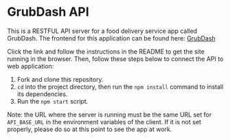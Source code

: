 # GrubDash API
This is a RESTFUL API server for a food delivery service app called GrubDash.
The frontend for this application can be found here: [GrubDash](https://github.com/bobbyzto/starter-grub-dash-front-end)

Click the link and follow the instructions in the README to get the site running in the browser. Then, follow these steps below to connect the API to web application:

1. Fork and clone this repository.
2. ```cd``` into the project directory, then run the ```npm install``` command to install its dependencies.
3. Run the ```npm start``` script.

Note: the URL where the server is running must be the same URL set for ```API_BASE_URL``` in the environment variables of the client. If it is not set properly, please do so at this point to see the app at work.
